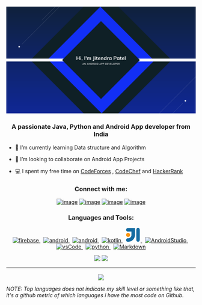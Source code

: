 <img src="https://github.com/Jitendrap1702/Jitendrap1702/blob/main/githubProfile.png" alt="Who I Am?"><br />

<!-- <h2 align="center">Hi 👋, I'm Jitendra Patel</h2> -->

<h3 align="center">A passionate Java, Python and Android App developer from India</h3>
 

- 🌱 I’m currently learning Data structure and Algorithm
<!-- - 🔭 I’m currently learning ... -->
- 👯 I’m looking to collaborate on Android App Projects
<!-- - 🤔 I’m looking for help with ... -->
<!-- - 💬 Ask me about ...
- 📫 How to reach me: ...
- 😄 Pronouns: ...
- ⚡ Fun fact: ... -->
<!-- - 🌱 I’m currently android app developer @[TheStreamLiners](https://github.com/The-Streamliners) -->
- 💻 I spent my free time on [CodeForces](https://codeforces.com/profile/jeetu_48) , [CodeChef](https://www.codechef.com/users/jeetu_48) and [HackerRank](https://www.hackerrank.com/jitendrap1702)
<!-- - 👯 When I bored from coding , I keep myself busy in playing games and watching movies -->
<h3 align="center">Connect with me:</h3>
<div align="center">

[![image](https://img.shields.io/badge/LinkedIn-0077B5?style=for-the-badge&logo=linkedin&logoColor=white)](https://www.linkedin.com/in/jitendra-patel-0b898b192/)
[![image](https://img.shields.io/badge/Instagram-E4405F?style=for-the-badge&logo=instagram&logoColor=white)](https://www.instagram.com/_jitendra.13/)
[![image](https://img.shields.io/badge/Twitter-1DA1F2?style=for-the-badge&logo=twitter&logoColor=white)](https://twitter.com/Jitendr50879351)
[![image](https://img.shields.io/badge/Gmail-D14836?style=for-the-badge&logo=gmail&logoColor=white)](mailto:jitendrap1702@gmail.com)
  
</div>


<h3 align="center">Languages and Tools:</h3>
<p> 
 <div align="center">
 <a href="https://firebase.google.com/" target="_blank">
  <img src="https://www.vectorlogo.zone/logos/firebase/firebase-icon.svg" alt="firebase" width="40" height="40"/>
 </a> 
 &nbsp;
<a href="https://en.wikipedia.org/wiki/Android_software_development" target="_blank">
 <img src="https://www.vectorlogo.zone/logos/android/android-icon.svg" alt="android" width="40" height="40"/>
 </a>
 &nbsp;
<a href="https://en.wikipedia.org/wiki/Java_(programming_language)" target="_blank">
 <img src="https://www.vectorlogo.zone/logos/java/java-icon.svg" alt="android" width="40" height="40"/>
</a> 
 &nbsp;
<a href="https://kotlinlang.org/" target="_blank">
 <img src="https://img.icons8.com/color/2x/kotlin.png" alt="kotlin" width="40" height="40"/>
</a> 
 &nbsp;
<a href="https://en.wikipedia.org/wiki/IntelliJ_IDEA" target="_blank">
 <img src="https://github.com/Coder481/CDN/blob/main/ICONS/intellij.svg" alt="intelliJ" width="40" height="40"/>
 </a>
 &nbsp;
<a href="https://developer.android.com/studio" target="_blank">
 <img src="https://img.icons8.com/fluency/2x/4a90e2/android-studio--v3.png" alt="AndroidStudio" width="40" height="40"/>
 </a>
 &nbsp;
 <a href="https://code.visualstudio.com/download" target="_blank">
  <img src="https://cdn.iconscout.com/icon/free/png-64/visual-studio-code-1868941-1583105.png" alt="vsCode" width="40" height="40"/>
 </a>
 &nbsp;
 <a href="https://en.wikipedia.org/wiki/Python_(programming_language)" target="_blank">
  <img src="https://www.vectorlogo.zone/logos/python/python-icon.svg" alt="python" width="40" height="40"/>
 </a>
 &nbsp;
<a href="https://en.wikipedia.org/wiki/Markdown" target="_blank">
 <img src="https://img.icons8.com/ios/2x/markdown--v2.png" alt="Markdown" width="40" height="40"/>
 </a>
                                                                                                </div>
</p>

<!-- <a href="https://github.com/anuraghazra/github-readme-stats">
  <img align="center" src="https://github-readme-stats.vercel.app/api/top-langs/?username=jitendrap1702&theme=radical&hide=css,html,c,Jupyter Notebook" />
</a>

<a href="https://github.com/anuraghazra/github-readme-stats">
  <img align="center" src="https://github-readme-stats.vercel.app/api?username=jitendrap1702&count_private=true&show_icons=true&theme=radical&line_height=27&v=5" alt="Jitendra's github stats" />
</a> -->
<p align= "center">
  <img height= "150" src="https://github-readme-stats.vercel.app/api?username=jitendrap1702&theme=react&show_icons=true&include_all_commits=true" />
  <img height= "150" src="https://github-readme-stats.vercel.app/api/top-langs/?username=jitendrap1702&theme=react&layout=compact" />
</p>

------

<p align="center">  
     <img align="center" src="https://visitor-badge.laobi.icu/badge?page_id=jitendrap1702.visitor-badge"> 
</p>

<!-- [Jitendrap1702](https://github.com/Jitendrap1702)
 -->

*NOTE: Top languages does not indicate my skill level or something like that, it's a github metric of which languages i have the most code on Github.*
